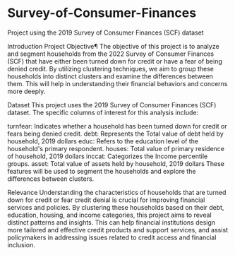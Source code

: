 # Survey-of-Consumer-Finances
Project using the 2019 Survey of Consumer Finances (SCF) dataset

Introduction
Project Objective¶
The objective of this project is to analyze and segment households from the 2022 Survey of Consumer Finances (SCF) that have either been turned down for credit or have a fear of being denied credit. By utilizing clustering techniques, we aim to group these households into distinct clusters and examine the differences between them. This will help in understanding their financial behaviors and concerns more deeply.

Dataset
This project uses the 2019 Survey of Consumer Finances (SCF) dataset. The specific columns of interest for this analysis include:

turnfear: Indicates whether a household has been turned down for credit or fears being denied credit.
debt: Represents the Total value of debt held by household, 2019 dollars
educ: Refers to the education level of the household's primary respondent.
houses: Total value of primary residence of household, 2019 dollars
inccat: Categorizes the Income percentile groups.
asset: Total value of assets held by household, 2019 dollars
These features will be used to segment the households and explore the differences between clusters.

Relevance
Understanding the characteristics of households that are turned down for credit or fear credit denial is crucial for improving financial services and policies. By clustering these households based on their debt, education, housing, and income categories, this project aims to reveal distinct patterns and insights. This can help financial institutions design more tailored and effective credit products and support services, and assist policymakers in addressing issues related to credit access and financial inclusion.
